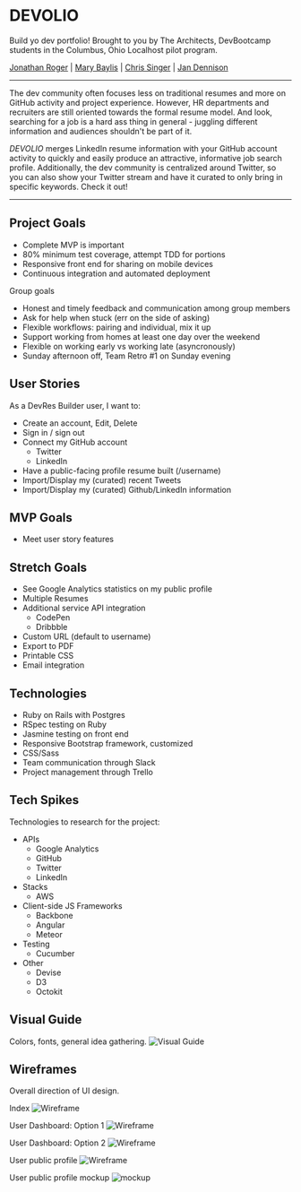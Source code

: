 # DEVOLIO
Build yo dev portfolio! Brought to you by The Architects, DevBootcamp students in the Columbus, Ohio Localhost pilot program.

[Jonathan Roger](https://github.com/jroger2908) | [Mary Baylis](https://github.com/MaryCBaylis) | [Chris Singer](https://github.com/secade) | [Jan Dennison](https://github.com/jannypie)

---
The dev community often focuses less on traditional resumes and more on GitHub activity and project experience. However, HR departments and recruiters are still oriented towards the formal resume model. And look, searching for a job is a hard ass thing in general - juggling different information and audiences shouldn't be part of it.

*DEVOLIO* merges LinkedIn resume information with your GitHub account activity to quickly and easily produce an attractive, informative job search profile. Additionally, the dev community is centralized around Twitter, so you can also show your Twitter stream and have it curated to only bring in specific keywords. Check it out!

---

## Project Goals
- Complete MVP is important
- 80% minimum test coverage, attempt TDD for portions
- Responsive front end for sharing on mobile devices
- Continuous integration and automated deployment

Group goals
- Honest and timely feedback and communication among group members
- Ask for help when stuck (err on the side of asking)
- Flexible workflows: pairing and individual, mix it up
- Support working from homes at least one day over the weekend
- Flexible on working early vs working late (asyncronously)
- Sunday afternoon off, Team Retro #1 on Sunday evening

## User Stories
As a DevRes Builder user, I want to:
- Create an account, Edit, Delete
- Sign in / sign out
- Connect my GitHub account
  - Twitter
  - LinkedIn
- Have a public-facing profile resume built (/username)
- Import/Display my (curated) recent Tweets
- Import/Display my (curated) Github/LinkedIn information

## MVP Goals
- Meet user story features

## Stretch Goals
- See Google Analytics statistics on my public profile
- Multiple Resumes
- Additional service API integration
  - CodePen
  - Dribbble
- Custom URL (default to username)
- Export to PDF
- Printable CSS
- Email integration

## Technologies
- Ruby on Rails with Postgres
- RSpec testing on Ruby
- Jasmine testing on front end
- Responsive Bootstrap framework, customized
- CSS/Sass
- Team communication through Slack
- Project management through Trello

## Tech Spikes
Technologies to research for the project:
- APIs
  - Google Analytics
  - GitHub
  - Twitter
  - LinkedIn
- Stacks
  - AWS
- Client-side JS Frameworks
  - Backbone
  - Angular
  - Meteor
- Testing
  - Cucumber
- Other
  - Devise
  - D3
  - Octokit

## Visual Guide
Colors, fonts, general idea gathering.
![Visual Guide](visual-guides/devolio-visual-guide.jpg)

## Wireframes
Overall direction of UI design.

Index
![Wireframe](visual-guides/devolio-wireframe-home.jpg)

User Dashboard: Option 1
![Wireframe](visual-guides/devolio-wireframe-dashboard.jpg)

User Dashboard: Option 2
![Wireframe](visual-guides/devolio-wireframe-dashboard-1.jpg)

User public profile
![Wireframe](visual-guides/devolio-wireframe-profile.jpg)

User public profile mockup
![mockup](visual-guides/devolio-public-page-wireframe.jpg)